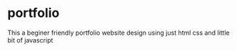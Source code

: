 # portfolio
This a beginer friendly portfolio website design using just html css and little bit of javascript
